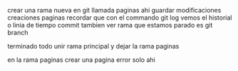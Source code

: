 crear una rama nueva en git llamada paginas ahi guardar modificaciones creaciones paginas
recordar que con el commando git log vemos el historial o linia de tiempo commit
tambien ver rama que estamos parado es git branch

terminado todo unir rama principal y dejar la rama paginas


en la rama paginas crear una pagina error solo ahi

